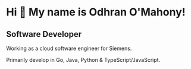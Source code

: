 Hi 👋 My name is Odhran O'Mahony!
=================================

Software Developer
------------------

Working as a cloud software engineer for Siemens.

Primarily develop in Go, Java, Python & TypeScript/JavaScript.
